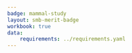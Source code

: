 ```yaml
---
badge: mammal-study
layout: smb-merit-badge
workbook: true
data:
    requirements: ../requirements.yaml
---
```

